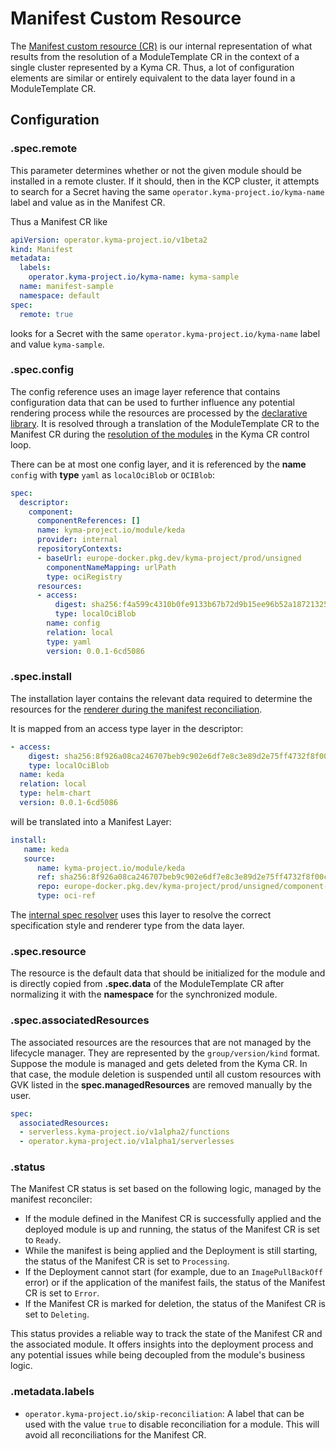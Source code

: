 # Manifest Custom Resource

The [Manifest custom resource (CR)](../../../api/v1beta2/manifest_types.go) is our internal representation of what results from the resolution of a ModuleTemplate CR in the context of a single cluster represented by a Kyma CR. Thus, a lot of configuration elements are similar or entirely equivalent to the data layer found in a ModuleTemplate CR.

## Configuration

### **.spec.remote**

This parameter determines whether or not the given module should be installed in a remote cluster. If it should, then in the KCP cluster, it attempts to search for a Secret having the same `operator.kyma-project.io/kyma-name` label and value as in the Manifest CR.

Thus a Manifest CR like

```yaml
apiVersion: operator.kyma-project.io/v1beta2
kind: Manifest
metadata:
  labels:
    operator.kyma-project.io/kyma-name: kyma-sample
  name: manifest-sample
  namespace: default
spec:
  remote: true
```

looks for a Secret with the same `operator.kyma-project.io/kyma-name` label and value `kyma-sample`.

### **.spec.config**

The config reference uses an image layer reference that contains configuration data that can be used to further influence any potential rendering process while the resources are processed by the [declarative library](../../../internal/declarative/README.md#resource-rendering). It is resolved through a translation of the ModuleTemplate CR to the Manifest CR during the [resolution of the modules](../../../pkg/module/parse/template_to_module.go) in the Kyma CR control loop.

There can be at most one config layer, and it is referenced by the **name** `config` with **type** `yaml` as `localOciBlob` or `OCIBlob`:

```yaml
spec:
  descriptor:
    component:
      componentReferences: []
      name: kyma-project.io/module/keda
      provider: internal
      repositoryContexts:
      - baseUrl: europe-docker.pkg.dev/kyma-project/prod/unsigned
        componentNameMapping: urlPath
        type: ociRegistry
      resources:
      - access:
          digest: sha256:f4a599c4310b0fe9133b67b72d9b15ee96b52a1872132528c83978239b5effef
          type: localOciBlob
        name: config
        relation: local
        type: yaml
        version: 0.0.1-6cd5086
```

### **.spec.install**

The installation layer contains the relevant data required to determine the resources for the [renderer during the manifest reconciliation](../../../internal/declarative/README.md#resource-rendering).

It is mapped from an access type layer in the descriptor:

```yaml
- access:
    digest: sha256:8f926a08ca246707beb9c902e6df7e8c3e89d2e75ff4732f8f00c424ba8456bf
    type: localOciBlob
  name: keda
  relation: local
  type: helm-chart
  version: 0.0.1-6cd5086
```

will be translated into a Manifest Layer:

```yaml
install:
   name: keda
   source:
      name: kyma-project.io/module/keda
      ref: sha256:8f926a08ca246707beb9c902e6df7e8c3e89d2e75ff4732f8f00c424ba8456bf
      repo: europe-docker.pkg.dev/kyma-project/prod/unsigned/component-descriptors
      type: oci-ref
```

The [internal spec resolver](../../../internal/manifest/spec_resolver.go) uses this layer to resolve the correct specification style and renderer type from the data layer.

### **.spec.resource**

The resource is the default data that should be initialized for the module and is directly copied from **.spec.data** of the ModuleTemplate CR after normalizing it with the **namespace** for the synchronized module.

### **.spec.associatedResources**

The associated resources are the resources that are not managed by the lifecycle manager. They are represented by the `group/version/kind` format.  
Suppose the module is managed and gets deleted from the Kyma CR. In that case, the module deletion is suspended until all custom resources with GVK listed in the **spec.managedResources** are removed manually by the user.   
```yaml
spec:
  associatedResources: 
  - serverless.kyma-project.io/v1alpha2/functions
  - operator.kyma-project.io/v1alpha1/serverlesses
```

### **.status**

The Manifest CR status is set based on the following logic, managed by the manifest reconciler: 

- If the module defined in the Manifest CR is successfully applied and the deployed module is up and running, the status of the Manifest CR is set to `Ready`.
- While the manifest is being applied and the Deployment is still starting, the status of the Manifest CR is set to `Processing`.
- If the Deployment cannot start (for example, due to an `ImagePullBackOff` error) or if the application of the manifest fails, the status of the Manifest CR is set to `Error`.
- If the Manifest CR is marked for deletion, the status of the Manifest CR is set to `Deleting`.

This status provides a reliable way to track the state of the Manifest CR and the associated module. It offers insights into the deployment process and any potential issues while being decoupled from the module's business logic.

### **.metadata.labels**

* `operator.kyma-project.io/skip-reconciliation`: A label that can be used with the value `true` to disable reconciliation for a module. This will avoid all reconciliations for the Manifest CR.
